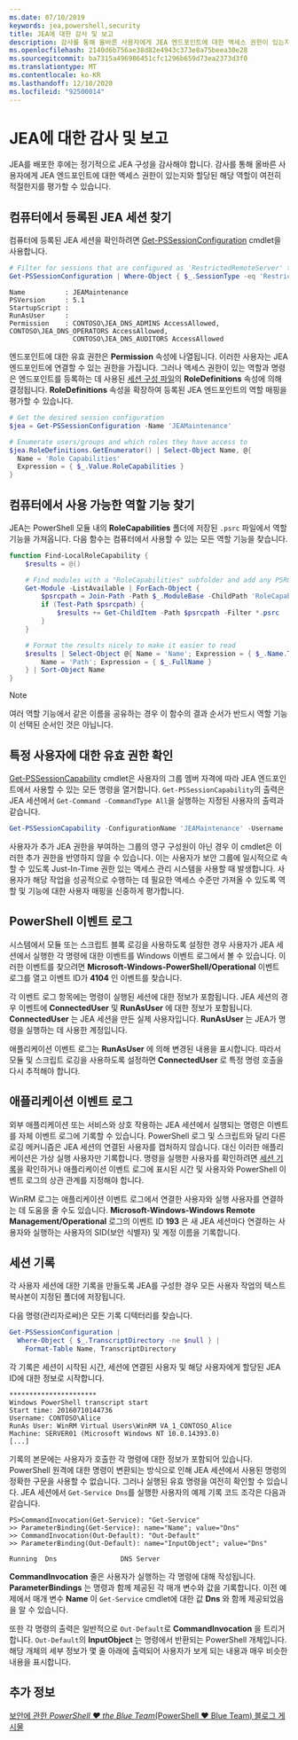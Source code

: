 ```yaml
---
ms.date: 07/10/2019
keywords: jea,powershell,security
title: JEA에 대한 감사 및 보고
description: 감사를 통해 올바른 사용자에게 JEA 엔드포인트에 대한 액세스 권한이 있는지와 할당된 해당 역할이 여전히 적절한지를 평가할 수 있습니다.
ms.openlocfilehash: 2140d6b756ae38d82e4943c373e8a75beea30e28
ms.sourcegitcommit: ba7315a496986451cfc1296b659d73ea2373d3f0
ms.translationtype: MT
ms.contentlocale: ko-KR
ms.lasthandoff: 12/10/2020
ms.locfileid: "92500014"
---
```

# <a name="auditing-and-reporting-on-jea"></a>JEA에 대한 감사 및 보고

JEA를 배포한 후에는 정기적으로 JEA 구성을 감사해야 합니다. 감사를 통해 올바른 사용자에게 JEA 엔드포인트에 대한 액세스 권한이 있는지와 할당된 해당 역할이 여전히 적절한지를 평가할 수 있습니다.

## <a name="find-registered-jea-sessions-on-a-machine"></a>컴퓨터에서 등록된 JEA 세션 찾기

컴퓨터에 등록된 JEA 세션을 확인하려면 [Get-PSSessionConfiguration](/powershell/module/microsoft.powershell.core/get-pssessionconfiguration) cmdlet을 사용합니다.

```powershell
# Filter for sessions that are configured as 'RestrictedRemoteServer' to find JEA-like session configurations
Get-PSSessionConfiguration | Where-Object { $_.SessionType -eq 'RestrictedRemoteServer' }
```

```Output
Name          : JEAMaintenance
PSVersion     : 5.1
StartupScript :
RunAsUser     :
Permission    : CONTOSO\JEA_DNS_ADMINS AccessAllowed, CONTOSO\JEA_DNS_OPERATORS AccessAllowed,
                CONTOSO\JEA_DNS_AUDITORS AccessAllowed
```

엔드포인트에 대한 유효 권한은 **Permission** 속성에 나열됩니다. 이러한 사용자는 JEA 엔드포인트에 연결할 수 있는 권한을 가집니다. 그러나 액세스 권한이 있는 역할과 명령은 엔드포인트를 등록하는 데 사용된 [세션 구성 파일](session-configurations.md)의 **RoleDefinitions** 속성에 의해 결정됩니다. **RoleDefinitions** 속성을 확장하여 등록된 JEA 엔드포인트의 역할 매핑을 평가할 수 있습니다.

```powershell
# Get the desired session configuration
$jea = Get-PSSessionConfiguration -Name 'JEAMaintenance'

# Enumerate users/groups and which roles they have access to
$jea.RoleDefinitions.GetEnumerator() | Select-Object Name, @{
  Name = 'Role Capabilities'
  Expression = { $_.Value.RoleCapabilities }
}
```

## <a name="find-available-role-capabilities-on-the-machine"></a>컴퓨터에서 사용 가능한 역할 기능 찾기

JEA는 PowerShell 모듈 내의 **RoleCapabilities** 폴더에 저장된 `.psrc` 파일에서 역할 기능을 가져옵니다. 다음 함수는 컴퓨터에서 사용할 수 있는 모든 역할 기능을 찾습니다.

```powershell
function Find-LocalRoleCapability {
    $results = @()

    # Find modules with a "RoleCapabilities" subfolder and add any PSRC files to the result set
    Get-Module -ListAvailable | ForEach-Object {
        $psrcpath = Join-Path -Path $_.ModuleBase -ChildPath 'RoleCapabilities'
        if (Test-Path $psrcpath) {
            $results += Get-ChildItem -Path $psrcpath -Filter *.psrc
        }
    }

    # Format the results nicely to make it easier to read
    $results | Select-Object @{ Name = 'Name'; Expression = { $_.Name.TrimEnd('.psrc') }}, @{
        Name = 'Path'; Expression = { $_.FullName }
    } | Sort-Object Name
}
```

> [!NOTE]
> 여러 역할 기능에서 같은 이름을 공유하는 경우 이 함수의 결과 순서가 반드시 역할 기능이 선택된 순서인 것은 아닙니다.

## <a name="check-effective-rights-for-a-specific-user"></a>특정 사용자에 대한 유효 권한 확인

[Get-PSSessionCapability](/powershell/module/microsoft.powershell.core/Get-PSSessionCapability) cmdlet은 사용자의 그룹 멤버 자격에 따라 JEA 엔드포인트에서 사용할 수 있는 모든 명령을 열거합니다.
`Get-PSSessionCapability`의 출력은 JEA 세션에서 `Get-Command -CommandType All`을 실행하는 지정된 사용자의 출력과 같습니다.

```powershell
Get-PSSessionCapability -ConfigurationName 'JEAMaintenance' -Username 'CONTOSO\Alice'
```

사용자가 추가 JEA 권한을 부여하는 그룹의 영구 구성원이 아닌 경우 이 cmdlet은 이러한 추가 권한을 반영하지 않을 수 있습니다. 이는 사용자가 보안 그룹에 일시적으로 속할 수 있도록 Just-In-Time 권한 있는 액세스 관리 시스템을 사용할 때 발생합니다. 사용자가 해당 작업을 성공적으로 수행하는 데 필요한 액세스 수준만 가져올 수 있도록 역할 및 기능에 대한 사용자 매핑을 신중하게 평가합니다.

## <a name="powershell-event-logs"></a>PowerShell 이벤트 로그

시스템에서 모듈 또는 스크립트 블록 로깅을 사용하도록 설정한 경우 사용자가 JEA 세션에서 실행한 각 명령에 대한 이벤트를 Windows 이벤트 로그에서 볼 수 있습니다. 이러한 이벤트를 찾으려면 **Microsoft-Windows-PowerShell/Operational** 이벤트 로그를 열고 이벤트 ID가 **4104** 인 이벤트를 찾습니다.

각 이벤트 로그 항목에는 명령이 실행된 세션에 대한 정보가 포함됩니다. JEA 세션의 경우 이벤트에 **ConnectedUser** 및 **RunAsUser** 에 대한 정보가 포함됩니다. **ConnectedUser** 는 JEA 세션을 만든 실제 사용자입니다. **RunAsUser** 는 JEA가 명령을 실행하는 데 사용한 계정입니다.

애플리케이션 이벤트 로그는 **RunAsUser** 에 의해 변경된 내용을 표시합니다. 따라서 모듈 및 스크립트 로깅을 사용하도록 설정하면 **ConnectedUser** 로 특정 명령 호출을 다시 추적해야 합니다.

## <a name="application-event-logs"></a>애플리케이션 이벤트 로그

외부 애플리케이션 또는 서비스와 상호 작용하는 JEA 세션에서 실행되는 명령은 이벤트를 자체 이벤트 로그에 기록할 수 있습니다. PowerShell 로그 및 스크립트와 달리 다른 로깅 메커니즘은 JEA 세션의 연결된 사용자를 캡처하지 않습니다. 대신 이러한 애플리케이션은 가상 실행 사용자만 기록합니다.
명령을 실행한 사용자를 확인하려면 [세션 기록](#session-transcripts)을 확인하거나 애플리케이션 이벤트 로그에 표시된 시간 및 사용자와 PowerShell 이벤트 로그의 상관 관계를 지정해야 합니다.

WinRM 로그는 애플리케이션 이벤트 로그에서 연결한 사용자와 실행 사용자를 연결하는 데 도움을 줄 수도 있습니다. **Microsoft-Windows-Windows Remote Management/Operational** 로그의 이벤트 ID **193** 은 새 JEA 세션마다 연결하는 사용자와 실행하는 사용자의 SID(보안 식별자) 및 계정 이름을 기록합니다.

## <a name="session-transcripts"></a>세션 기록

각 사용자 세션에 대한 기록을 만들도록 JEA를 구성한 경우 모든 사용자 작업의 텍스트 복사본이 지정된 폴더에 저장됩니다.

다음 명령(관리자로써)은 모든 기록 디텍터리를 찾습니다.

```powershell
Get-PSSessionConfiguration |
  Where-Object { $_.TranscriptDirectory -ne $null } |
    Format-Table Name, TranscriptDirectory
```

각 기록은 세션이 시작된 시간, 세션에 연결된 사용자 및 해당 사용자에게 할당된 JEA ID에 대한 정보로 시작합니다.

```
**********************
Windows PowerShell transcript start
Start time: 20160710144736
Username: CONTOSO\Alice
RunAs User: WinRM Virtual Users\WinRM VA_1_CONTOSO_Alice
Machine: SERVER01 (Microsoft Windows NT 10.0.14393.0)
[...]
```

기록의 본문에는 사용자가 호출한 각 명령에 대한 정보가 포함되어 있습니다. PowerShell 원격에 대한 명령이 변환되는 방식으로 인해 JEA 세션에서 사용된 명령의 정확한 구문을 사용할 수 없습니다. 그러나 실행된 유효 명령을 여전히 확인할 수 있습니다. JEA 세션에서 `Get-Service Dns`를 실행한 사용자의 예제 기록 코드 조각은 다음과 같습니다.

```
PS>CommandInvocation(Get-Service): "Get-Service"
>> ParameterBinding(Get-Service): name="Name"; value="Dns"
>> CommandInvocation(Out-Default): "Out-Default"
>> ParameterBinding(Out-Default): name="InputObject"; value="Dns"

Running  Dns                DNS Server
```

**CommandInvocation** 줄은 사용자가 실행하는 각 명령에 대해 작성됩니다. **ParameterBindings** 는 명령과 함께 제공된 각 매개 변수와 값을 기록합니다. 이전 예제에서 매개 변수 **Name** 이 `Get-Service` cmdlet에 대한 값 **Dns** 와 함께 제공되었음을 알 수 있습니다.

또한 각 명령의 출력은 일반적으로 `Out-Default`로 **CommandInvocation** 을 트리거합니다. `Out-Default`의 **InputObject** 는 명령에서 반환되는 PowerShell 개체입니다. 해당 개체의 세부 정보가 몇 줄 아래에 출력되어 사용자가 보게 되는 내용과 매우 비슷한 내용을 표시합니다.

## <a name="see-also"></a>추가 정보

[보안에 관한 *PowerShell ♥ the Blue Team*(PowerShell ♥ Blue Team) 블로그 게시물](https://devblogs.microsoft.com/powershell/powershell-the-blue-team/)
